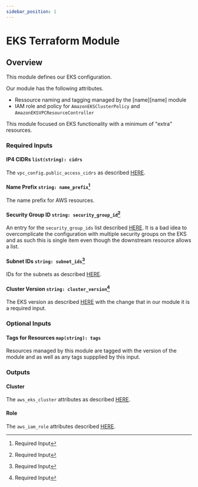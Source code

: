 ```yaml
---
sidebar_position: 1
---
```


# EKS Terraform Module
## Overview
This module defines our EKS configuration.

Our module has the following attributes.
- Ressource naming and tagging managed by the [name][name] module
- IAM role and policy for `AmazonEKSClusterPolicy` and
  `AmazonEKSVPCResourceController`

This module focused on EKS functionality with a minimum of "extra" resources.

### Required Inputs
#### <a name="cidrs"></a> IP4 CIDRs `list(string): cidrs` 
The `vpc_config.public_access_cidrs` as described [HERE][cidr].

#### <a name="name_prefix"></a> Name Prefix `string: name_prefix`[^1] 
The name prefix for AWS resources.

#### Security Group ID `string: security_group_id`[^1] 
An entry for the `security_group_ids` list described [HERE][sgrp]. It is a bad
idea to overcomplicate the configuration with multiple security groups on the
EKS and as such this is single item even though the downstream resource allows
a list.

#### <a name="subnet_ids"></a> Subnet IDs `string: subnet_ids`[^1] 
IDs for the subnets as described [HERE][subn].

#### <a name="cluster_version"></a> Cluster Version `string: cluster_version`[^1] 
The EKS version as described [HERE][cver] with the change that in our module it
is a required input.

### Optional Inputs
#### <a name="tags"></a> Tags for Resources `map(string): tags`
Resources managed by this module are tagged with the version of the module and
as well as any tags suppplied by this input.

### Outputs
#### <a name="cluster"></a> Cluster
The `aws_eks_cluster` attributes as described [HERE][attr].

#### <a name="role"></a> Role
The `aws_iam_role` attributes described [HERE][role].

[^1]: Required Input

<!-- LINKS -->
[attr]: https://go.s3d.club/hc/aws-/eks_cluster#attributes-reference
[chge]: ./CHANGES.md
[cidr]: https://go.s3d.club/hc/aws-/eks_cluster#public_access_cidrs
[code]: ./CODE-OF-CONDUCT.md
[cont]: ./CONTRIBUTING.md
[cver]: https://go.s3d.club/hc/aws-/eks_cluster#version
[lice]: ./LICENSE.md
[role]: https://go.s3d.club/hc/aws-/iam_role#attributes-reference
[sgrp]: https://go.s3d.club/hc/aws-/eks_cluster#security_group_ids
[subn]: https://go.s3d.club/hc/aws-/eks_cluster#subnet_ids
[tfrg]: https://registry.terraform.io/modules/s3d-club/eks/aws/latest?tab=readme
